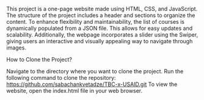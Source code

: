 This project is a one-page website made using HTML, CSS, and JavaScript. 
The structure of the project includes a header and sections to organize the content. 
To enhance flexibility and maintainability, the list of courses is dynamically populated from a JSON file. This allows for easy updates and scalability.
Additionally, the webpage incorporates a slider using the Swiper, giving users an interactive and visually appealing way to navigate through images.

How to Clone the Project?

Navigate to the directory where you want to clone the project.
Run the following command to clone the repository: https://github.com/sabachankvetadze/TBC-x-USAID.git
To view the website, open the index.html file in your web browser.